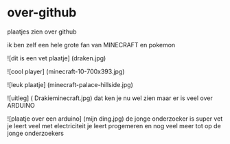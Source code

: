 # over-github
plaatjes zien over github

ik ben zelf een hele grote fan van 
MINECRAFT
en pokemon

![dit is een vet plaatje] (draken.jpg)

![cool player] (minecraft-10-700x393.jpg)

![leuk plaatje] (minecraft-palace-hillside.jpg)

![uitleg] ( Drakieminecraft.jpg)
dat ken je nu wel zien
maar er is veel over 
ARDUINO

![plaatje over een arduino] (mijn ding.jpg)
de jonge onderzoeker is super vet
je leert veel met electriciteit
je leert progemeren en nog veel meer
tot op de jonge onderzoekers















